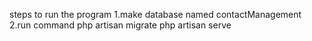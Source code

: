steps to run the program
1.make database named contactManagement
2.run command
    php artisan migrate
    php artisan serve